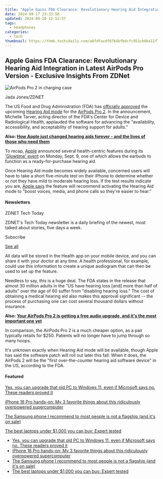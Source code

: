 ```yaml
---
title: "Apple Gains FDA Clearance: Revolutionary Hearing Aid Integration in Latest AirPods Pro Version - Exclusive Insights From ZDNet"
date: 2024-09-17 23:33:58
updated: 2024-09-20 12:52:57
tags:
  - headphones
categories:
  - tech
thumbnail: https://thmb.techidaily.com/a6fdfacdf6764bfbdcfc951cb0b411f7e9680e6d489da22f5c297b4d52b59271.jpg
---
```


## Apple Gains FDA Clearance: Revolutionary Hearing Aid Integration in Latest AirPods Pro Version - Exclusive Insights From ZDNet

![AirPods Pro 2 in charging case](https://www.zdnet.com/a/img/resize/506ee2fc4e7b62de346039393b3bcb75600289a7/2024/09/10/a5ba675f-3a19-4397-90b8-ebf67e697b4d/pro2-1.jpg?auto=webp&width=1280)

Jada Jones/ZDNET

The US Food and Drug Administration (FDA) has [officially approved](https://www.fda.gov/news-events/press-announcements/fda-authorizes-first-over-counter-hearing-aid-software) the upcoming [Hearing Aid mode](https://www.zdnet.com/article/how-apple-just-changed-hearing-aids-forever-and-the-lives-of-those-who-need-them/) for the [AirPods Pro 2](https://buy.geni.us/Proxy.ashx?TSID=368250&GR%5FURL=https%3A%2F%2Fwww.amazon.com%2FApple-Generation-Cancelling-Transparency-Personalized%2Fdp%2FB0D1XD1ZV3%2F%3Fgeniuslink%3Dtrue%26tag%3Dzd-buy-button-20%26ascsubtag%3D%5F%5FCOM%5FCLICK%5FID%5F%5F%7C31e19898-be45-43c4-ada4-eff8b6f46e3a%7Cdtp&dtb=1). In the announcement, Michelle Tarver, acting director of the FDA's Center for Device and Radiological Health, applauded the software for advancing the "availability, accessibility, and acceptability of hearing support for adults."

**Also: [How Apple just changed hearing aids forever - and the lives of those who need them](https://www.zdnet.com/article/how-apple-just-changed-hearing-aids-forever-and-the-lives-of-those-who-need-them/)**

To recap, [Apple](https://www.zdnet.com/topic/apple/) announced several health-centric features during its ['Glowtime' event](https://www.zdnet.com/article/everything-apple-announced-at-iphone-16-event-airpods-apple-watch-series-10-ai-more/) on Monday, Sept. 9, one of which allows the earbuds to function as a ready-for-purchase hearing aid. 

Once Hearing Aid mode becomes widely available, concerned users will have to take a short five-minute test on their iPhone to determine whether or not they have mild to moderate hearing loss. If the test results indicate you are, [Apple says](https://www.apple.com/newsroom/2024/09/apple-introduces-groundbreaking-health-features/) the feature will recommend activating the Hearing Aid mode to "boost voices, media, and phone calls so they're easier to hear."

#### Newsletters

ZDNET Tech Today

ZDNET's Tech Today newsletter is a daily briefing of the newest, most talked about stories, five days a week.

 Subscribe

[See all](https://www.zdnet.com/newsletters/)

All data will be stored in the Health app on your mobile device, and you can share it with your doctor at any time. A health professional, for example, could use this information to create a unique audiogram that can then be used to set up the feature.

Needless to say, this is a huge deal. The FDA states in the release that almost 30 million adults in the "US have hearing loss \[and\] more than half of adults" over the age of 60 suffer from "disabling hearing loss." The cost of obtaining a medical hearing aid also makes this approval significant -- the process of purchasing one can cost several thousand dollars without insurance.

**Also: [Your AirPods Pro 2 is getting a free audio upgrade, and it's the most important one yet](https://www.zdnet.com/article/your-airpods-pro-2-are-getting-a-free-audio-upgrade-and-its-the-most-important-one-yet/)**

In comparison, the AirPods Pro 2 is a much cheaper option, as a pair typically retails for $250\. Patients will no longer have to jump through so many hoops.

It's unknown exactly when Hearing Aid mode will be available, though Apple has said the software patch will roll out later this fall. When it does, the AirPods 2 will be the "first over-the-counter hearing aid software device" in the US, according to the FDA. 

#### Featured

[Yes, you can upgrade that old PC to Windows 11, even if Microsoft says no. These readers proved it](https://www.zdnet.com/article/yes-you-can-upgrade-that-old-pc-to-windows-11-even-if-microsoft-says-no-these-readers-proved-it/ "Yes, you can upgrade that old PC to Windows 11, even if Microsoft says no. These readers proved it")

[iPhone 16 Pro hands-on: My 3 favorite things about this ridiculously overpowered supercomputer](https://www.zdnet.com/article/i-went-hands-on-with-iphone-16-pro-my-3-favorite-features-of-apples-pocket-supercomputer/ "iPhone 16 Pro hands-on: My 3 favorite things about this ridiculously overpowered supercomputer")

[The Samsung phone I recommend to most people is not a flagship (and it's on sale)](https://www.zdnet.com/article/the-samsung-phone-i-recommend-to-most-people-is-not-a-flagship-and-its-on-sale/ "The Samsung phone I recommend to most people is not a flagship (and it's on sale)")

[The best laptops under $1,000 you can buy: Expert tested](https://www.zdnet.com/article/best-laptop-under-1000/ "The best laptops under $1,000 you can buy: Expert tested")

* [Yes, you can upgrade that old PC to Windows 11, even if Microsoft says no. These readers proved it](https://www.zdnet.com/article/yes-you-can-upgrade-that-old-pc-to-windows-11-even-if-microsoft-says-no-these-readers-proved-it/ "Yes, you can upgrade that old PC to Windows 11, even if Microsoft says no. These readers proved it")
* [iPhone 16 Pro hands-on: My 3 favorite things about this ridiculously overpowered supercomputer](https://www.zdnet.com/article/i-went-hands-on-with-iphone-16-pro-my-3-favorite-features-of-apples-pocket-supercomputer/ "iPhone 16 Pro hands-on: My 3 favorite things about this ridiculously overpowered supercomputer")
* [The Samsung phone I recommend to most people is not a flagship (and it's on sale)](https://www.zdnet.com/article/the-samsung-phone-i-recommend-to-most-people-is-not-a-flagship-and-its-on-sale/ "The Samsung phone I recommend to most people is not a flagship (and it's on sale)")
* [The best laptops under $1,000 you can buy: Expert tested](https://www.zdnet.com/article/best-laptop-under-1000/ "The best laptops under $1,000 you can buy: Expert tested")

<ins class="adsbygoogle"
     style="display:block"
     data-ad-format="autorelaxed"
     data-ad-client="ca-pub-7571918770474297"
     data-ad-slot="1223367746"></ins>



<ins class="adsbygoogle"
     style="display:block"
     data-ad-client="ca-pub-7571918770474297"
     data-ad-slot="8358498916"
     data-ad-format="auto"
     data-full-width-responsive="true"></ins>
